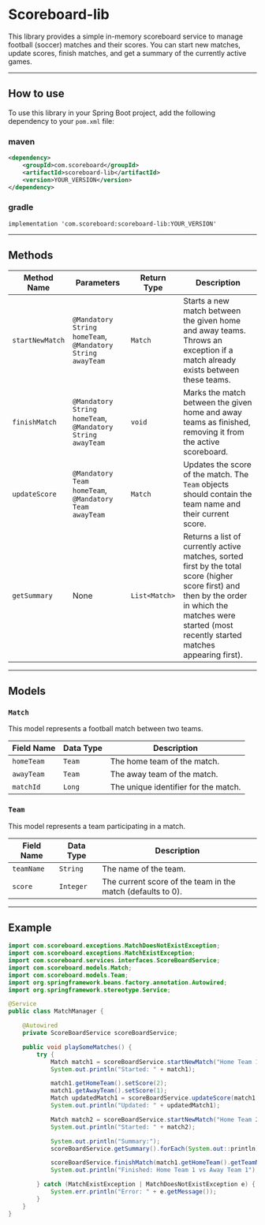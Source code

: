 # Scoreboard-lib

This library provides a simple in-memory scoreboard service to manage football (soccer) matches and their scores. You can start new matches, update scores, finish matches, and get a summary of the currently active games.

---
## How to use
To use this library in your Spring Boot project, add the following dependency to your `pom.xml` file:

### maven
```xml
<dependency>
    <groupId>com.scoreboard</groupId>
    <artifactId>scoreboard-lib</artifactId>
    <version>YOUR_VERSION</version> 
</dependency>
```
### gradle
```declarative
implementation 'com.scoreboard:scoreboard-lib:YOUR_VERSION'
```
---
## Methods

| Method Name        | Parameters                                                      | Return Type | Description                                                                                                                                                                                               |
| ------------------ |-----------------------------------------------------------------| ----------- |-----------------------------------------------------------------------------------------------------------------------------------------------------------------------------------------------------------|
| `startNewMatch`    | `@Mandatory` `String homeTeam`,  `@Mandatory` `String awayTeam` | `Match`     | Starts a new match between the given home and away teams. Throws an exception if a match already exists between these teams.                                               |
| `finishMatch`      | `@Mandatory` `String homeTeam`,  `@Mandatory` `String awayTeam` | `void`      | Marks the match between the given home and away teams as finished, removing it from the active scoreboard.                                                                                                |
| `updateScore`      | `@Mandatory` `Team homeTeam`,  `@Mandatory` `Team awayTeam`     | `Match`     | Updates the score of the match. The `Team` objects should contain the team name and their current score.                                                                                                  |
| `getSummary`       | None                                                            | `List<Match>` | Returns a list of currently active matches, sorted first by the total score (higher score first) and then by the order in which the matches were started (most recently started matches appearing first). |
---
## Models

### `Match`

This model represents a football match between two teams.

| Field Name | Data Type | Description             |
| ---------- | --------- | ----------------------- |
| `homeTeam` | `Team`    | The home team of the match. |
| `awayTeam` | `Team`    | The away team of the match. |
| `matchId`  | `Long`    | The unique identifier for the match. |

### `Team`

This model represents a team participating in a match.

| Field Name | Data Type | Description                     |
| ---------- | --------- | ------------------------------- |
| `teamName` | `String`  | The name of the team.           |
| `score`    | `Integer` | The current score of the team in the match (defaults to 0). |

---
## Example

```Java
import com.scoreboard.exceptions.MatchDoesNotExistException;
import com.scoreboard.exceptions.MatchExistException;
import com.scoreboard.services.interfaces.ScoreBoardService;
import com.scoreboard.models.Match;
import com.scoreboard.models.Team;
import org.springframework.beans.factory.annotation.Autowired;
import org.springframework.stereotype.Service;

@Service
public class MatchManager {

    @Autowired
    private ScoreBoardService scoreBoardService;

    public void playSomeMatches() {
        try {
            Match match1 = scoreBoardService.startNewMatch("Home Team 1", "Away Team 1");
            System.out.println("Started: " + match1);

            match1.getHomeTeam().setScore(2);
            match1.getAwayTeam().setScore(1);
            Match updatedMatch1 = scoreBoardService.updateScore(match1.getHomeTeam(), match1.getAwayTeam());
            System.out.println("Updated: " + updatedMatch1);

            Match match2 = scoreBoardService.startNewMatch("Home Team 2", "Away Team 2");
            System.out.println("Started: " + match2);

            System.out.println("Summary:");
            scoreBoardService.getSummary().forEach(System.out::println);

            scoreBoardService.finishMatch(match1.getHomeTeam().getTeamName(), match1.getAwayTeam().getTeamName());
            System.out.println("Finished: Home Team 1 vs Away Team 1");

        } catch (MatchExistException | MatchDoesNotExistException e) {
            System.err.println("Error: " + e.getMessage());
        }
    }
}
```